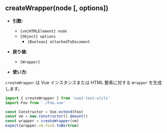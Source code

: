 ## createWrapper(node [, options])

- **引数:**

  - `{vm|HTMLElement} node`
  - `{Object} options`
    - `{Boolean} attachedToDocument`

- **戻り値:**

  - `{Wrapper}`

- **使い方:**

`createWrapper` は Vue インスタンスまたは HTML 要素に対する `Wrapper` を生成します。

```js
import { createWrapper } from 'vue2-test-utils'
import Foo from './Foo.vue'

const Constructor = Vue.extend(Foo)
const vm = new Constructor().$mount()
const wrapper = createWrapper(vm)
expect(wrapper.vm.foo).toBe(true)
```
